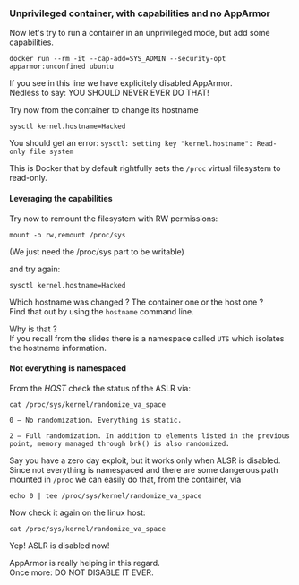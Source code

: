 ### Unprivileged container, with capabilities and no AppArmor

Now let's try to run a container in an unprivileged mode, but add some capabilities.  

```
docker run --rm -it --cap-add=SYS_ADMIN --security-opt apparmor:unconfined ubuntu
```

If you see in this line we have explicitely disabled AppArmor.  
Nedless to say: YOU SHOULD NEVER EVER DO THAT!  

Try now from the container to change its hostname

```
sysctl kernel.hostname=Hacked
```

You should get an error: `sysctl: setting key "kernel.hostname": Read-only file system`

This is Docker that by default rightfully sets the `/proc` virtual filesystem to read-only.  

#### Leveraging the capabilities

Try now to remount the filesystem with RW permissions:

```
mount -o rw,remount /proc/sys
```

(We just need the /proc/sys part to be writable)

and try again:  

```
sysctl kernel.hostname=Hacked
```

Which hostname was changed ? The container one or the host one ?  
Find that out by using the `hostname` command line.  

Why is that ?  
If you recall from the slides there is a namespace called `UTS` which isolates the hostname information.

#### Not everything is namespaced

From the *HOST* check the status of the ASLR via: 

```
cat /proc/sys/kernel/randomize_va_space

0 – No randomization. Everything is static.

2 – Full randomization. In addition to elements listed in the previous point, memory managed through brk() is also randomized.
```

Say you have a zero day exploit, but it works only when ALSR is disabled.  
Since not everything is namespaced and there are some dangerous path mounted in `/proc` we can easily do that, from the container, via  

```
echo 0 | tee /proc/sys/kernel/randomize_va_space
```

Now check it again on the linux host:

```
cat /proc/sys/kernel/randomize_va_space
```

Yep! ASLR is disabled now!

AppArmor is really helping in this regard.  
Once more: DO NOT DISABLE IT EVER.


